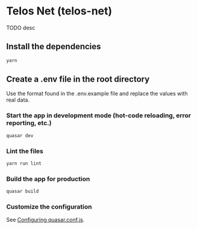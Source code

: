 # Telos Net (telos-net)

TODO desc

## Install the dependencies
```bash
yarn
```

## Create a .env file in the root directory
Use the format found in the .env.example file and replace the values with real data.

### Start the app in development mode (hot-code reloading, error reporting, etc.)
```bash
quasar dev
```

### Lint the files
```bash
yarn run lint
```

### Build the app for production
```bash
quasar build
```

### Customize the configuration
See [Configuring quasar.conf.js](https://quasar.dev/quasar-cli/quasar-conf-js).
